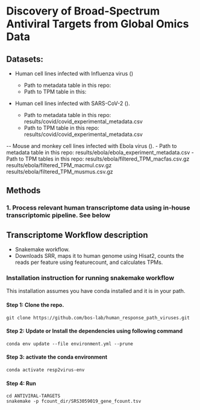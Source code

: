# Discovery of Broad-Spectrum Antiviral Targets from Global Omics Data


## Datasets:
- Human cell lines infected with Influenza virus ()
    - Path to metadata table in this repo:
    - Path to TPM table in this:

- Human cell lines infected with SARS-CoV-2 ().
    - Path to metadata table in this repo: results/covid/covid_experimental_metadata.csv
    - Path to TPM table in this repo: results/covid/covid_experimental_metadata.csv
 
-- Mouse and monkey cell lines infected with Ebola virus ().
    - Path to metadata table in this repo: results/ebola/ebola_experiment_metadata.csv
    - Path to TPM tables in this repo: results/ebola/filtered_TPM_macfas.csv.gz
                                       results/ebola/filtered_TPM_macmul.csv.gz
                                       results/ebola/filtered_TPM_musmus.csv.gz




## Methods
### 1. Process relevant human transcriptome data using in-house transcriptomic pipeline. See below


## Transcriptome Workflow description
- Snakemake  workflow.
- Downloads SRR, maps it to human genome using Hisat2, counts the reads per feature using featurecount, and calculates TPMs.


### Installation instruction for running snakemake workflow
This installation assumes you have conda installed and it is in your path.


#### Step 1: Clone the repo.

```
git clone https://github.com/bos-lab/human_response_path_viruses.git
```

#### Step 2: Update or Install the dependencies using following command
```
conda env update --file environment.yml --prune
```

#### Step 3: activate the conda environment

```
conda activate resp2virus-env
```

#### Step 4: Run
```
cd ANTIVIRAL-TARGETS
snakemake -p fcount_dir/SRS3059019_gene_fcount.tsv
```
